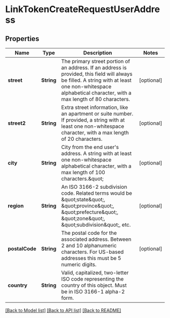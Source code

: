 # LinkTokenCreateRequestUserAddress

## Properties
Name | Type | Description | Notes
------------ | ------------- | ------------- | -------------
**street** | **String** | The primary street portion of an address. If an address is provided, this field will always be filled. A string with at least one non-whitespace alphabetical character, with a max length of 80 characters. | [optional] 
**street2** | **String** | Extra street information, like an apartment or suite number. If provided, a string with at least one non-whitespace character, with a max length of 20 characters. | [optional] 
**city** | **String** | City from the end user&#39;s address. A string with at least one non-whitespace alphabetical character, with a max length of 100 characters.\&quot; | [optional] 
**region** | **String** | An ISO 3166-2 subdivision code. Related terms would be \&quot;state\&quot;, \&quot;province\&quot;, \&quot;prefecture\&quot;, \&quot;zone\&quot;, \&quot;subdivision\&quot;, etc. | [optional] 
**postalCode** | **String** | The postal code for the associated address. Between 2 and 10 alphanumeric characters. For US-based addresses this must be 5 numeric digits. | [optional] 
**country** | **String** | Valid, capitalized, two-letter ISO code representing the country of this object. Must be in ISO 3166-1 alpha-2 form. | 

[[Back to Model list]](../README.md#documentation-for-models) [[Back to API list]](../README.md#documentation-for-api-endpoints) [[Back to README]](../README.md)


